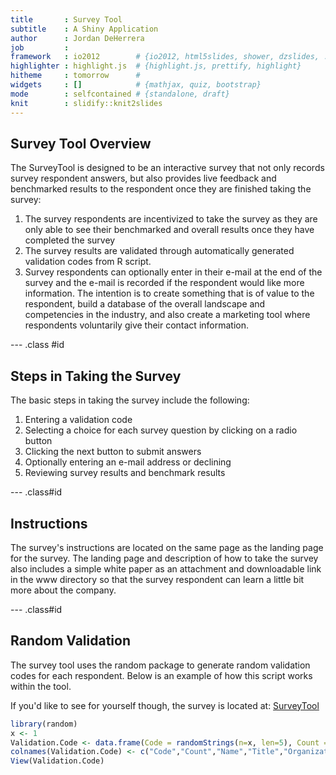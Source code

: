 ```yaml
---
title       : Survey Tool
subtitle    : A Shiny Application
author      : Jordan DeHerrera
job         : 
framework   : io2012        # {io2012, html5slides, shower, dzslides, ...}
highlighter : highlight.js  # {highlight.js, prettify, highlight}
hitheme     : tomorrow      # 
widgets     : []            # {mathjax, quiz, bootstrap}
mode        : selfcontained # {standalone, draft}
knit        : slidify::knit2slides
---
```


## Survey Tool Overview

The SurveyTool is designed to be an interactive survey that not only records survey respondent answers, but also provides live feedback and benchmarked results to the respondent once they are finished taking the survey:

1. The survey respondents are incentivized to take the survey as they are only able to see their benchmarked and overall results once they have completed the survey
2. The survey results are validated through automatically generated validation codes from R script.
3. Survey respondents can optionally enter in their e-mail at the end of the survey and the e-mail is recorded if the respondent would like more information.  The intention is to create something that is of value to the respondent, build a database of the overall landscape and competencies in the industry, and also create a marketing tool where respondents voluntarily give their contact information.

--- .class #id 

## Steps in Taking the Survey

The basic steps in taking the survey include the following:

1. Entering a validation code
2. Selecting a choice for each survey question by clicking on a radio button
3. Clicking the next button to submit answers
4. Optionally entering an e-mail address or declining
5. Reviewing survey results and benchmark results

--- .class#id

## Instructions

The survey's instructions are located on the same page as the landing page for the survey.  The landing page and description of how to take the survey also includes a simple white paper as an attachment and downloadable link in the www directory so that the survey respondent can learn a little bit more about the company.

--- .class#id

## Random Validation

The survey tool uses the random package to generate random validation codes for each respondent.  Below is an example of how this script works within the tool.

If you'd like to see for yourself though, the survey is located at:  [SurveyTool](http://www.verasite.net/coursera)


```r
library(random)
x <- 1
Validation.Code <- data.frame(Code = randomStrings(n=x, len=5), Count = rep(0,x), Name = rep("",x), Title = rep("",x), Organization = rep("",x), ResponseNo = rep(0,x))
colnames(Validation.Code) <- c("Code","Count","Name","Title","Organization", "ResponseNo")
View(Validation.Code)
```
